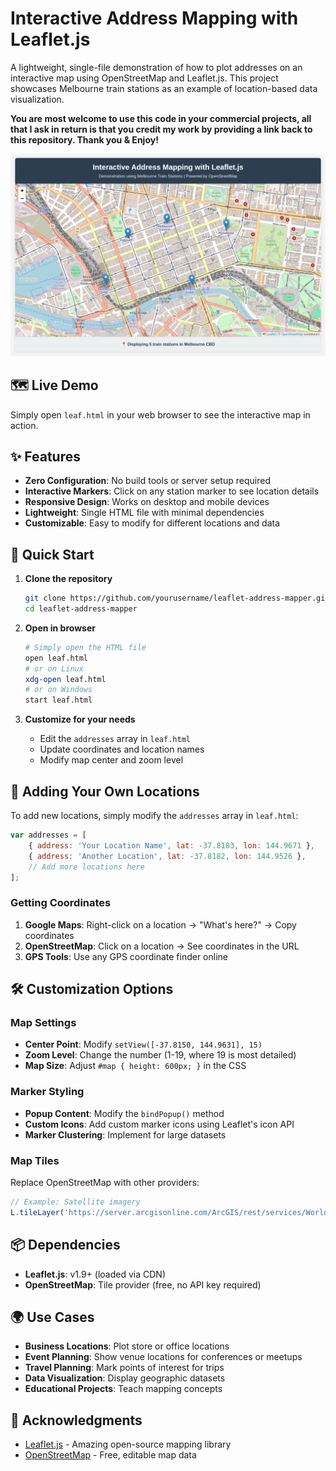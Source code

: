 # Interactive Address Mapping with Leaflet.js

A lightweight, single-file demonstration of how to plot addresses on an interactive map using OpenStreetMap and Leaflet.js. This project showcases Melbourne train stations as an example of location-based data visualization.

**You are most welcome to use this code in your commercial projects, all that I ask in return is that you credit my work by providing a link back to this repository. Thank you & Enjoy!**

![screenshot](screenshot.png)


## 🗺️ Live Demo

Simply open `leaf.html` in your web browser to see the interactive map in action.

## ✨ Features

- **Zero Configuration**: No build tools or server setup required
- **Interactive Markers**: Click on any station marker to see location details
- **Responsive Design**: Works on desktop and mobile devices
- **Lightweight**: Single HTML file with minimal dependencies
- **Customizable**: Easy to modify for different locations and data

## 🚀 Quick Start

1. **Clone the repository**
   ```bash
   git clone https://github.com/yourusername/leaflet-address-mapper.git
   cd leaflet-address-mapper
   ```

2. **Open in browser**
   ```bash
   # Simply open the HTML file
   open leaf.html
   # or on Linux
   xdg-open leaf.html
   # or on Windows
   start leaf.html
   ```

3. **Customize for your needs**
   - Edit the `addresses` array in `leaf.html`
   - Update coordinates and location names
   - Modify map center and zoom level

## 📍 Adding Your Own Locations

To add new locations, simply modify the `addresses` array in `leaf.html`:

```javascript
var addresses = [
    { address: 'Your Location Name', lat: -37.8183, lon: 144.9671 },
    { address: 'Another Location', lat: -37.8182, lon: 144.9526 },
    // Add more locations here
];
```

### Getting Coordinates

1. **Google Maps**: Right-click on a location → "What's here?" → Copy coordinates
2. **OpenStreetMap**: Click on a location → See coordinates in the URL
3. **GPS Tools**: Use any GPS coordinate finder online

## 🛠️ Customization Options

### Map Settings
- **Center Point**: Modify `setView([-37.8150, 144.9631], 15)`
- **Zoom Level**: Change the number (1-19, where 19 is most detailed)
- **Map Size**: Adjust `#map { height: 600px; }` in the CSS

### Marker Styling
- **Popup Content**: Modify the `bindPopup()` method
- **Custom Icons**: Add custom marker icons using Leaflet's icon API
- **Marker Clustering**: Implement for large datasets

### Map Tiles
Replace OpenStreetMap with other providers:
```javascript
// Example: Satellite imagery
L.tileLayer('https://server.arcgisonline.com/ArcGIS/rest/services/World_Imagery/MapServer/tile/{z}/{y}/{x}')
```

## 📦 Dependencies

- **Leaflet.js**: v1.9+ (loaded via CDN)
- **OpenStreetMap**: Tile provider (free, no API key required)

## 🌍 Use Cases

- **Business Locations**: Plot store or office locations
- **Event Planning**: Show venue locations for conferences or meetups
- **Travel Planning**: Mark points of interest for trips
- **Data Visualization**: Display geographic datasets
- **Educational Projects**: Teach mapping concepts


## 🙏 Acknowledgments

- [Leaflet.js](https://leafletjs.com/) - Amazing open-source mapping library
- [OpenStreetMap](https://www.openstreetmap.org/) - Free, editable map data